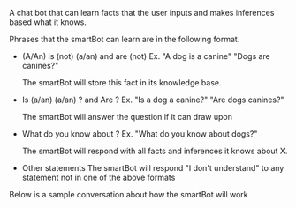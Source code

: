 A chat bot that can learn facts that the user inputs and makes inferences based what it knows. 

Phrases that the smartBot can learn are in the following format. 

-  (A/An) <X> is (not) (a/an) <Y>  and  <X> are (not) <Y>
   Ex. "A dog is a canine"   "Dogs are canines?"

   The  smartBot will store this fact in its knowledge base.     


-  Is (a/an) <X> (a/an) <Y>?  and  Are <X> <Y>?
   Ex. "Is a dog a canine?"   "Are dogs canines?"

   The smartBot will answer the question if it can draw upon


-  What do you know about <X>?
   Ex. "What do you know about dogs?"

   The smartBot will respond with all facts and inferences it knows about X. 



-  Other statements
   The smartBot will respond "I don't understand" to any statement not in one of the above formats


Below is a sample conversation about how the smartBot will work
